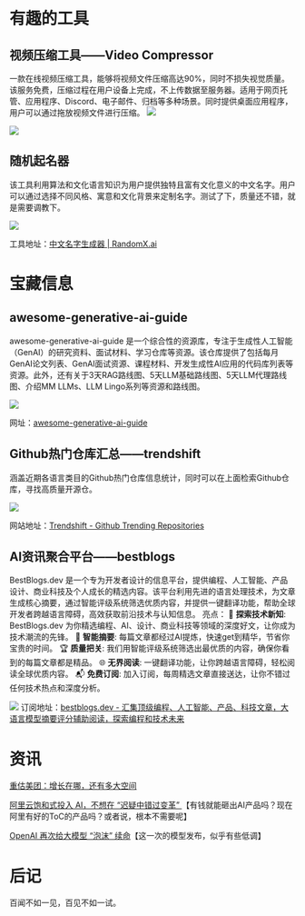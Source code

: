
# 有趣的工具

## 视频压缩工具——Video Compressor

一款在线视频压缩工具，能够将视频文件压缩高达90%，同时不损失视觉质量。该服务免费，压缩过程在用户设备上完成，不上传数据至服务器。适用于网页托管、应用程序、Discord、电子邮件、归档等多种场景。同时提供桌面应用程序，用户可以通过拖放视频文件进行压缩。
![](https://i.imgur.com/UQmX1OK.png)

![](https://i.imgur.com/xkcSt2R.jpeg)

## 随机起名器

该工具利用算法和文化语言知识为用户提供独特且富有文化意义的中文名字。用户可以通过选择不同风格、寓意和文化背景来定制名字。测试了下，质量还不错，就是需要调教下。

![](https://i.imgur.com/A6bjrZJ.png)

工具地址：[中文名字生成器 | RandomX.ai](https://randomx.ai/zh-CN/tools/%E9%9A%8F%E6%9C%BA%E4%B8%AD%E6%96%87%E5%8F%96%E5%90%8D)
# 宝藏信息

## awesome-generative-ai-guide

awesome-generative-ai-guide 是一个综合性的资源库，专注于生成性人工智能（GenAI）的研究资料、面试材料、学习仓库等资源。该仓库提供了包括每月GenAI论文列表、GenAI面试资源、课程材料、开发生成性AI应用的代码库列表等资源。此外，还有关于3天RAG路线图、5天LLM基础路线图、5天LLM代理路线图、介绍MM LLMs、LLM Lingo系列等资源和路线图。

![](https://i.imgur.com/D8tJJpD.jpeg)

网址：[awesome-generative-ai-guide](https://github.com/aishwaryanr/awesome-generative-ai-guide)


## Github热门仓库汇总——trendshift

涵盖近期各语言类目的Github热门仓库信息统计，同时可以在上面检索Github仓库，寻找高质量开源仓。

![](https://i.imgur.com/YbOWE9j.png)

网站地址：[Trendshift - Github Trending Repositories](https://trendshift.io/)

## AI资讯聚合平台——bestblogs
BestBlogs.dev 是一个专为开发者设计的信息平台，提供编程、人工智能、产品设计、商业科技及个人成长的精选内容。该平台利用先进的语言处理技术，为文章生成核心摘要，通过智能评级系统筛选优质内容，并提供一键翻译功能，帮助全球开发者跨越语言障碍，高效获取前沿技术与认知信息。
亮点：
🌟 **探索技术新知**: BestBlogs.dev 为你精选编程、AI、设计、商业科技等领域的深度好文，让你成为技术潮流的先锋。
📄 **智能摘要**: 每篇文章都经过AI提炼，快速get到精华，节省你宝贵的时间。
🏆 **质量把关**: 我们用智能评级系统筛选出最优质的内容，确保你看到的每篇文章都是精品。
🌐 **无界阅读**: 一键翻译功能，让你跨越语言障碍，轻松阅读全球优质内容。
📬 **免费订阅**: 加入订阅，每周精选文章直接送达，让你不错过任何技术热点和深度分析。

![](https://i.imgur.com/ZPrrJK9.png)
订阅地址：[bestblogs.dev - 汇集顶级编程、人工智能、产品、科技文章，大语言模型摘要评分辅助阅读，探索编程和技术未来](https://www.bestblogs.dev/#subscribe)
# 资讯

[重估美团：增长在哪，还有多大空间 ](https://mp.weixin.qq.com/s/HamoDw3tvAuGIyeVGWKd7g)

[阿里云饱和式投入 AI，不想在 “迟疑中错过变革” ](https://mp.weixin.qq.com/s/UoIxYGfY57xZbdlQfxoG-g)【有钱就能砸出AI产品吗？现在阿里有好的ToC的产品吗？或者说，根本不需要呢】

[OpenAI 再次给大模型 “泡沫” 续命](https://mp.weixin.qq.com/s/0SZp-YX_NyLx8XqIEEyJLQ)【这一次的模型发布，似乎有些低调】

# 后记
百闻不如一见，百见不如一试。



